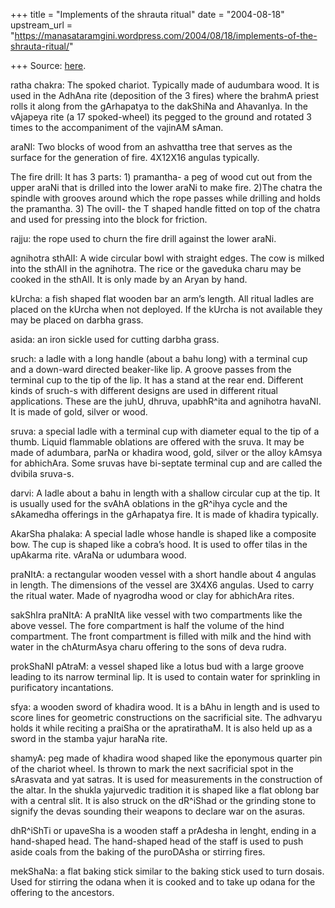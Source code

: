 +++
title = "Implements of the shrauta ritual"
date = "2004-08-18"
upstream_url = "https://manasataramgini.wordpress.com/2004/08/18/implements-of-the-shrauta-ritual/"

+++
Source: [here](https://manasataramgini.wordpress.com/2004/08/18/implements-of-the-shrauta-ritual/).

ratha chakra: The spoked chariot. Typically made of audumbara wood. It is used in the AdhAna rite (deposition of the 3 fires) where the brahmA priest rolls it along from the gArhapatya to the dakShiNa and AhavanIya. In the vAjapeya rite (a 17 spoked-wheel) its pegged to the ground and rotated 3 times to the accompaniment of the vajinAM sAman.

araNI: Two blocks of wood from an ashvattha tree that serves as the surface for the generation of fire. 4X12X16 angulas typically.

The fire drill: It has 3 parts: 1) pramantha- a peg of wood cut out from the upper araNi that is drilled into the lower araNi to make fire. 2)The chatra the spindle with grooves around which the rope passes while drilling and holds the pramantha. 3) The ovilI- the T shaped handle fitted on top of the chatra and used for pressing into the block for friction.

rajju: the rope used to churn the fire drill against the lower araNi.

agnihotra sthAlI: A wide circular bowl with straight edges. The cow is milked into the sthAlI in the agnihotra. The rice or the gaveduka charu may be cooked in the sthAlI. It is only made by an Aryan by hand.

kUrcha: a fish shaped flat wooden bar an arm’s length. All ritual ladles are placed on the kUrcha when not deployed. If the kUrcha is not available they may be placed on darbha grass.

asida: an iron sickle used for cutting darbha grass.

sruch: a ladle with a long handle (about a bahu long) with a terminal cup and a down-ward directed beaker-like lip. A groove passes from the terminal cup to the tip of the lip. It has a stand at the rear end. Different kinds of sruch-s with different designs are used in different ritual applications. These are the juhU, dhruva, upabhR^ita and agnihotra havaNI. It is made of gold, silver or wood.

sruva: a special ladle with a terminal cup with diameter equal to the tip of a thumb. Liquid flammable oblations are offered with the sruva. It may be made of adumbara, parNa or khadira wood, gold, silver or the alloy kAmsya for abhichAra. Some sruvas have bi-septate terminal cup and are called the dvibila sruva-s.

darvi: A ladle about a bahu in length with a shallow circular cup at the tip. It is usually used for the svAhA oblations in the gR^ihya cycle and the sAkamedha offerings in the gArhapatya fire. It is made of khadira typically.

AkarSha phalaka: A special ladle whose handle is shaped like a composite bow. The cup is shaped like a cobra’s hood. It is used to offer tilas in the upAkarma rite. vAraNa or udumbara wood.

praNItA: a rectangular wooden vessel with a short handle about 4 angulas in length. The dimensions of the vessel are 3X4X6 angulas. Used to carry the ritual water. Made of nyagrodha wood or clay for abhichAra rites.

sakShIra praNItA: A praNItA like vessel with two compartments like the above vessel. The fore compartment is half the volume of the hind compartment. The front compartment is filled with milk and the hind with water in the chAturmAsya charu offering to the sons of deva rudra.

prokShaNI pAtraM: a vessel shaped like a lotus bud with a large groove leading to its narrow terminal lip. It is used to contain water for sprinkling in purificatory incantations.

sfya: a wooden sword of khadira wood. It is a bAhu in length and is used to score lines for geometric constructions on the sacrificial site. The adhvaryu holds it while reciting a praiSha or the apratirathaM. It is also held up as a sword in the stamba yajur haraNa rite.

shamyA: peg made of khadira wood shaped like the eponymous quarter pin of the chariot wheel. Is thrown to mark the next sacrificial spot in the sArasvata and yat satras. It is used for measurements in the construction of the altar. In the shukla yajurvedic tradition it is shaped like a flat oblong bar with a central slit. It is also struck on the dR^iShad or the grinding stone to signify the devas sounding their weapons to declare war on the asuras.

dhR^iShTi or upaveSha is a wooden staff a prAdesha in lenght, ending in a hand-shaped head. The hand-shaped head of the staff is used to push aside coals from the baking of the puroDAsha or stirring fires.

mekShaNa: a flat baking stick similar to the baking stick used to turn dosais. Used for stirring the odana when it is cooked and to take up odana for the offering to the ancestors.

